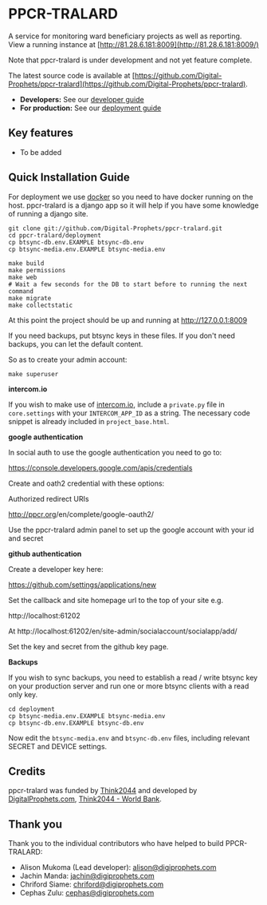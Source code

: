 # PPCR-TRALARD

A service for monitoring ward beneficiary projects as well as reporting.
View a running instance at [http://81.28.6.181:8009](http://81.28.6.181:8009/)

Note that ppcr-tralard is under development and not yet feature complete.

The latest source code is available at
[https://github.com/Digital-Prophets/ppcr-tralard](https://github.com/Digital-Prophets/ppcr-tralard).

* **Developers:** See our [developer guide](README-dev.md)
* **For production:** See our [deployment guide](README-docker.md)


## Key features

* To be added


## Quick Installation Guide

For deployment we use [docker](http://docker.com) so you need to have docker
running on the host. ppcr-tralard is a django app so it will help if you have
some knowledge of running a django site.

```
git clone git://github.com/Digital-Prophets/ppcr-tralard.git
cd ppcr-tralard/deployment
cp btsync-db.env.EXAMPLE btsync-db.env
cp btsync-media.env.EXAMPLE btsync-media.env

make build
make permissions
make web
# Wait a few seconds for the DB to start before to running the next command
make migrate
make collectstatic

```

At this point the project should be up and running at http://127.0.0.1:8009

If you need backups, put btsync keys in these files. If you don't need backups,
you can let the default content.

So as to create your admin account:
```
make superuser
```

**intercom.io**

If you wish to make use of [intercom.io](https://www.intercom.io), include a
`private.py` file in `core.settings` with your `INTERCOM_APP_ID` as a string.
The necessary code snippet is already included in `project_base.html`.

**google authentication**

In social auth to use the google authentication you need to go to:

https://console.developers.google.com/apis/credentials

Create and oath2 credential with these options:

Authorized redirect URIs

http://ppcr.org<your domain>/en/complete/google-oauth2/

Use the ppcr-tralard admin panel to set up the google account with your id and
secret

**github authentication**

Create a developer key here:

https://github.com/settings/applications/new

Set the callback and site homepage url to the top of your site e.g.

http://localhost:61202

At http://localhost:61202/en/site-admin/socialaccount/socialapp/add/

Set the key and secret from the github key page.

**Backups**

If you wish to sync backups, you need to establish a read / write btsync
key on your production server and run one or more btsync clients
with a read only key.

```
cd deployment
cp btsync-media.env.EXAMPLE btsync-media.env
cp btsync-db.env.EXAMPLE btsync-db.env
```

Now edit the ``btsync-media.env`` and ``btsync-db.env`` files, including
relevant SECRET and DEVICE settings.


## Credits

ppcr-tralard was funded by [Think2044](https://think2044.com) and developed by [DigitalProphets.com](http://digiprophets.com), [Think2044 - World Bank](https://think2044.com).

## Thank you

Thank you to the individual contributors who have helped to build PPCR-TRALARD:

* Alison Mukoma (Lead developer): alison@digiprophets.com
* Jachin Manda: jachin@digiprophets.com
* Chriford Siame: chriford@digiprophets.com
* Cephas Zulu: cephas@digiprophets.com
